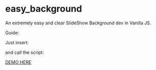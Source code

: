 # easy_background

An extremely easy and clear SlideShow Background dev in Vanilla JS.

Guide:

Just insert: <script src="easy_background.js"></script>

and call the script:

<script>

// FIRST THE SELECTOR AND AFTER DELAY TIME AND IMAGE
easy_background("body", 3000, "img/1.jpg", 3000, "img/2.jpg", 3000, "img/3.jpg");

</script>

<a target="blank" href="http://www.testersite.it/github/easy-background/">DEMO HERE</a>
